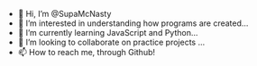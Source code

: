 - 👋 Hi, I’m @SupaMcNasty
- 👀 I’m interested in understanding how programs are created...
- 🌱 I’m currently learning JavaScript and Python...
- 💞️ I’m looking to collaborate on practice projects ...
- 📫 How to reach me, through Github!
